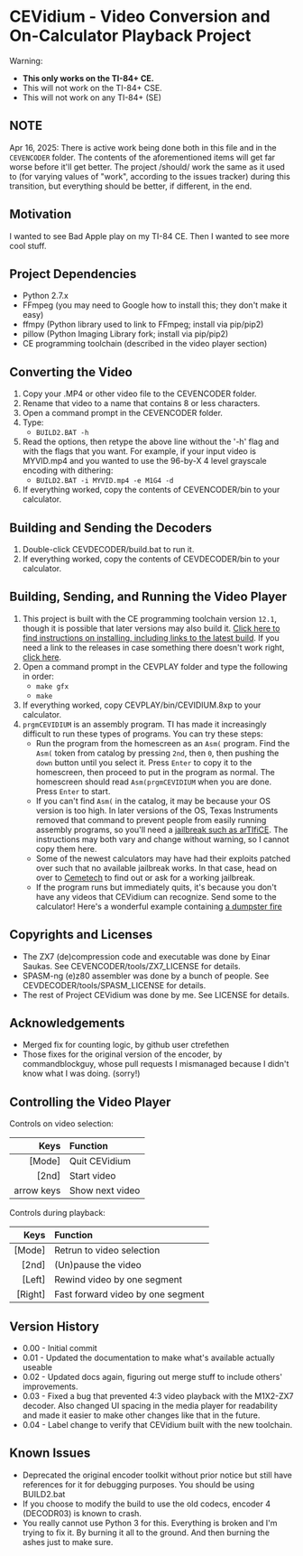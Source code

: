CEVidium - Video Conversion and On-Calculator Playback Project
==============================================================
Warning:
* **This only works on the TI-84+ CE.**
* This will not work on the TI-84+ CSE.
* This will not work on any TI-84+ (SE)

NOTE
----
Apr 16, 2025: There is active work being done both in this file and in the `CEVENCODER` folder. The contents of the aforementioned items will get far worse before it'll get better. The project /should/ work the same as it used to (for varying values of "work", according to the issues tracker) during this transition, but everything should be better, if different, in the end.

Motivation
----------
I wanted to see Bad Apple play on my TI-84 CE.
Then I wanted to see more cool stuff.

Project Dependencies
--------------------
* Python 2.7.x
* FFmpeg (you may need to Google how to install this; they don't make it easy)
* ffmpy (Python library used to link to FFmpeg; install via pip/pip2)
* pillow (Python Imaging Library fork; install via pip/pip2)
* CE programming toolchain (described in the video player section)


Converting the Video
--------------------
1. Copy your .MP4 or other video file to the CEVENCODER folder.
2. Rename that video to a name that contains 8 or less characters.
3. Open a command prompt in the CEVENCODER folder.
4. Type: 
   * `BUILD2.BAT -h`
5. Read the options, then retype the above line without the '-h' flag and with
   the flags that you want. For example, if your input video is MYVID.mp4 and you
   wanted to use the 96-by-X 4 level grayscale encoding with dithering:
   * `BUILD2.BAT -i MYVID.mp4 -e M1G4 -d`
6. If everything worked, copy the contents of CEVENCODER/bin to your calculator.

Building and Sending the Decoders
---------------------------------
1. Double-click CEVDECODER/build.bat to run it.
2. If everything worked, copy the contents of CEVDECODER/bin to your calculator.

Building, Sending, and Running the Video Player
-----------------------------------------------
1.  This project is built with the CE programming toolchain version `12.1`,
    though it is possible that later versions may also build it.
    [Click here to find instructions on installing, including links to the latest build](https://ce-programming.github.io/toolchain/static/getting-started.html#getting-started).
    If you need a link to the releases in case something there doesn't work
    right, [click here](https://github.com/CE-Programming/toolchain/releases).
2. Open a command prompt in the CEVPLAY folder and type the following in order:
   * `make gfx`
   * `make`
3. If everything worked, copy CEVPLAY/bin/CEVIDIUM.8xp to your calculator.
4. `prgmCEVIDIUM` is an assembly program. TI has made it increasingly difficult
    to run these types of programs. You can try these steps:
   * Run the program from the homescreen as an `Asm(` program. Find the `Asm(`
      token from catalog by pressing `2nd`, then `0`, then pushing the `down`
      button until you select it. Press `Enter` to copy it to the homescreen,
      then proceed to put in the program as normal. The homescreen should read
      `Asm(prgmCEVIDIUM` when you are done. Press `Enter` to start.
   * If you can't find `Asm(` in the catalog, it may be because your OS version
      is too high. In later versions of the OS, Texas Instruments removed that
      command to prevent people from easily running assembly programs, so you'll
      need a [jailbreak such as arTIfiCE](https://yvantt.github.io/arTIfiCE/).
      The instructions may both vary and change without warning, so I cannot
      copy them here.
   * Some of the newest calculators may have had their exploits patched over
      such that no available jailbreak works. In that case, head on over to
      [Cemetech](https://www.cemetech.net/) to find out or ask for a working
      jailbreak.
   * If the program runs but immediately quits, it's because you don't have
      any videos that CEVidium can recognize. Send some to the calculator!
      Here's a wonderful example containing [a dumpster fire](https://www.cemetech.net/downloads/files/2046/x2144)

Copyrights and Licenses
-----------------------
* The ZX7 (de)compression code and executable was done by Einar Saukas.
  See CEVENCODER/tools/ZX7_LICENSE for details.
* SPASM-ng (e)z80 assembler was done by a bunch of people.
  See CEVDECODER/tools/SPASM_LICENSE for details.
* The rest of Project CEVidium was done by me.
  See LICENSE for details.
  
Acknowledgements
----------------
* Merged fix for counting logic, by github user ctrefethen
* Those fixes for the original version of the encoder, by commandblockguy, whose
  pull requests I mismanaged because I didn't know what I was doing. (sorry!)
  
Controlling the Video Player
----------------------------

Controls on video selection:

| Keys     |  Function         |
|---------:|:------------------|
|[Mode]    | Quit CEVidium     |
|[2nd]     | Start video       |
|arrow keys| Show next video   |

Controls during playback:

| Keys     |  Function                         |
|---------:|:----------------------------------|
|[Mode]    | Retrun to video selection         |
|[2nd]     | (Un)pause the video               |
|[Left]    | Rewind video by one segment       |
|[Right]   | Fast forward video by one segment |


 
Version History
---------------
* 0.00 - Initial commit
* 0.01 - Updated the documentation to make what's available actually useable
* 0.02 - Updated docs again, figuring out merge stuff to include others' improvements.
* 0.03 - Fixed a bug that prevented 4:3 video playback with the M1X2-ZX7 decoder.
		 Also changed UI spacing in the media player for readability and made
		 it easier to make other changes like that in the future.
* 0.04 - Label change to verify that CEVidium built with the new toolchain.

Known Issues
------------
* Deprecated the original encoder toolkit without prior notice but still have
  references for it for debugging purposes. You should be using BUILD2.bat
* If you choose to modify the build to use the old codecs, encoder 4 (DECODR03)
  is known to crash.
* You really cannot use Python 3 for this. Everything is broken and I'm
  trying to fix it. By burning it all to the ground. And then burning the
  ashes just to make sure.







